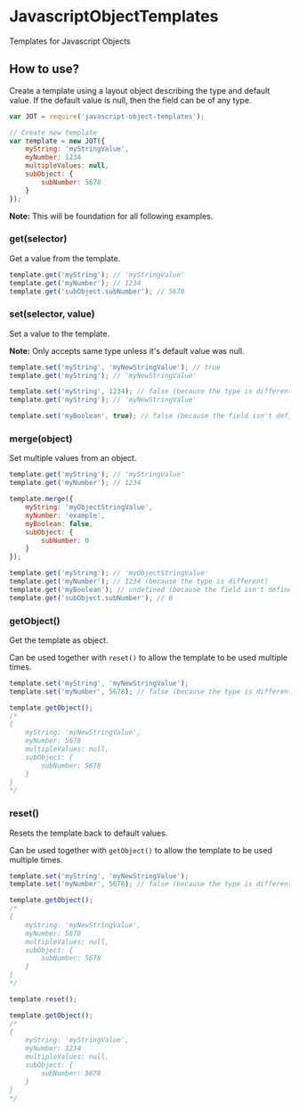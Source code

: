 # JavascriptObjectTemplates
Templates for Javascript Objects

## How to use?
Create a template using a layout object describing the type and default value.
If the default value is null, then the field can be of any type.

```javascript
var JOT = require('javascript-object-templates');

// Create new template
var template = new JOT({
    myString: 'myStringValue',
    myNumber: 1234
    multipleValues: null,
    subObject: {
        subNumber: 5678
    }
});
```
**Note:** This will be foundation for all following examples.

### get(selector)
Get a value from the template.

```javascript
template.get('myString'); // 'myStringValue'
template.get('myNumber'); // 1234
template.get('subObject.subNumber'); // 5678
```

### set(selector, value)
Set a value to the template.

**Note:** Only accepts same type unless it's default value was null.

```javascript
template.set('myString', 'myNewStringValue'); // true
template.get('myString'); // 'myNewStringValue'

template.set('myString', 1234); // false (because the type is different)
template.get('myString'); // 'myNewStringValue'

template.set('myBoolean', true); // false (because the field isn't defined in layout)
```

### merge(object)
Set multiple values from an object.

```javascript
template.get('myString'); // 'myStringValue'
template.get('myNumber'); // 1234

template.merge({
    myString: 'myObjectStringValue',
    myNumber: 'example',
    myBoolean: false,
    subObject: {
        subNumber: 0
    }
});

template.get('myString'); // 'myObjectStringValue'
template.get('myNumber'); // 1234 (because the type is different)
template.get('myBoolean'); // undefined (because the field isn't defined in layout)
template.get('subObject.subNumber'); // 0
```

### getObject()
Get the template as object.

Can be used together with `reset()` to allow the template to be used multiple times.

```javascript
template.set('myString', 'myNewStringValue');
template.set('myNumber', 5678); // false (because the type is different)

template.getObject();
/*
{
    myString: 'myNewStringValue',
    myNumber: 5678
    multipleValues: null,
    subObject: {
        subNumber: 5678
    }
}
*/
```

### reset()
Resets the template back to default values.

Can be used together with `getObject()` to allow the template to be used multiple times.

```javascript
template.set('myString', 'myNewStringValue');
template.set('myNumber', 5678); // false (because the type is different)

template.getObject();
/*
{
    myString: 'myNewStringValue',
    myNumber: 5678
    multipleValues: null,
    subObject: {
        subNumber: 5678
    }
}
*/

template.reset();

template.getObject();
/*
{
    myString: 'myStringValue',
    myNumber: 1234
    multipleValues: null,
    subObject: {
        subNumber: 5678
    }
}
*/
```